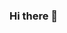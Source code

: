 ### Hi there 👋

<!--
**glaush/glaush** is a ✨ _special_ ✨ repository because its `README.md` (this file) appears on your GitHub profile.

Free software and Open source software developer

### Technologies & Tools

[![GitHub Stats](https://github-readme-stats.vercel.app/api?username=glaush&line_height=31.5&theme=blue-green&show_icons=true&count_private=true&include_all_commits=true&hide=contribs,stars)](https://github.com/glaush)
[![Top Langs](https://github-readme-stats.vercel.app/api/top-langs/?username=glaush&layout=compact&theme=blue-green)](https://github.com/glaush)
